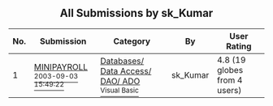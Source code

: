 ﻿<div align="center">

## All Submissions by sk\_Kumar

</div>

No.  | Submission | Category | By   | User Rating
---- | ---------- | -------- | ---- | -----------
1 | [MINIPAYROLL<br /><sup>2003-09-03 15:49:22</sup>](https://github.com/Planet-Source-Code/sk-kumar-minipayroll__1-48270) | [Databases/ Data Access/ DAO/ ADO<br /><sup>Visual Basic</sup>](../ByCategory/databases-data-access-dao-ado__1-6.md) | sk\_Kumar | 4.8 (19 globes from 4 users)
